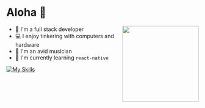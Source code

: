 # Aloha 👋


 <img align="right" width="200" src="https://github-readme-stats.vercel.app/api?username=notaroomba&show_icons=true&theme=nord">
 
- 🔭 I'm a full stack developer
- 💻 I enjoy tinkering with computers and hardware
- 🎹 I'm an avid musician
- 🌱 I'm currently learning ```react-native```

[![My Skills](https://skillicons.dev/icons?i=html,css,js,ts,react,mongo,tailwind,cpp,java&perline=9)](https://skillicons.dev)

<!--
**NotARoomba/notaroomba** is a ✨ _special_ ✨ repository because its `README.md` (this file) appears on your GitHub profile.

Here are some ideas to get you started:

- 🔭 I’m currently working on ...
- 🌱 I’m currently learning ...
- 👯 I’m looking to collaborate on ...
- 🤔 I’m looking for help with ...
- 💬 Ask me about ...
- 📫 How to reach me: ...
- 😄 Pronouns: ...
- ⚡ Fun fact: ...
-->

